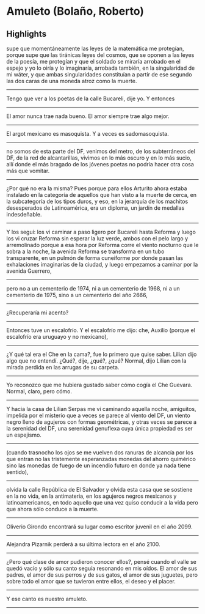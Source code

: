 # **Amuleto (Bolaño, Roberto)**

## Highlights

 supe que momentáneamente las leyes de la matemática me protegían, porque supe que las tiránicas leyes del cosmos, que se oponen a las leyes de la poesía, me protegían y que el soldado se miraría arrobado en el espejo y yo lo oiría y lo imaginaría, arrobada también, en la singularidad de mi wáter, y que ambas singularidades constituían a partir de ese segundo las dos caras de una moneda atroz como la muerte.


---


 Tengo que ver a los poetas de la calle Bucareli, dije yo. Y entonces


---


 El amor nunca trae nada bueno. El amor siempre trae algo mejor.


---


 El argot mexicano es masoquista. Y a veces es sadomasoquista.


---


 no somos de esta parte del DF, venimos del metro, de los subterráneos del DF, de la red de alcantarillas, vivimos en lo más oscuro y en lo más sucio, allí donde el más bragado de los jóvenes poetas no podría hacer otra cosa más que vomitar.


---


 ¿Por qué no era la misma? Pues porque para ellos Arturito ahora estaba instalado en la categoría de aquellos que han visto a la muerte de cerca, en la subcategoría de los tipos duros, y eso, en la jerarquía de los machitos desesperados de Latinoamérica, era un diploma, un jardín de medallas indesdeñable.


---


 Y los seguí: los vi caminar a paso ligero por Bucareli hasta Reforma y luego los vi cruzar Reforma sin esperar la luz verde, ambos con el pelo largo y arremolinado porque a esa hora por Reforma corre el viento nocturno que le sobra a la noche, la avenida Reforma se transforma en un tubo transparente, en un pulmón de forma cuneiforme por donde pasan las exhalaciones imaginarias de la ciudad, y luego empezamos a caminar por la avenida Guerrero,


---


 pero no a un cementerio de 1974, ni a un cementerio de 1968, ni a un cementerio de 1975, sino a un cementerio del año 2666,


---


 ¿Recuperaría mi acento?


---


 Entonces tuve un escalofrío. Y el escalofrío me dijo: che, Auxilio (porque el escalofrío era uruguayo y no mexicano),


---


 ¿Y qué tal era el Che en la cama?, fue lo primero que quise saber. Lilian dijo algo que no entendí. ¿Qué?, dije, ¿qué?, ¿qué? Normal, dijo Lilian con la mirada perdida en las arrugas de su carpeta.


---


 Yo reconozco que me hubiera gustado saber cómo cogía el Che Guevara. Normal, claro, pero cómo.


---


 Y hacia la casa de Lilian Serpas me vi caminando aquella noche, amiguitos, impelida por el misterio que a veces se parece al viento del DF, un viento negro lleno de agujeros con formas geométricas, y otras veces se parece a la serenidad del DF, una serenidad genuflexa cuya única propiedad es ser un espejismo.


---


 (cuando trasnocho los ojos se me vuelven dos ranuras de alcancía por los que entran no las tristemente esperanzadas monedas del ahorro quimérico sino las monedas de fuego de un incendio futuro en donde ya nada tiene sentido),


---


 olvida la calle República de El Salvador y olvida esta casa que se sostiene en la no vida, en la antimateria, en los agujeros negros mexicanos y latinoamericanos, en todo aquello que una vez quiso conducir a la vida pero que ahora sólo conduce a la muerte.


---


 Oliverio Girondo encontrará su lugar como escritor juvenil en el año 2099.


---


 Alejandra Pizarnik perderá a su última lectora en el año 2100.


---


 ¿Pero qué clase de amor pudieron conocer ellos?, pensé cuando el valle se quedó vacío y sólo su canto seguía resonando en mis oídos. El amor de sus padres, el amor de sus perros y de sus gatos, el amor de sus juguetes, pero sobre todo el amor que se tuvieron entre ellos, el deseo y el placer.


---


 Y ese canto es nuestro amuleto.


---



